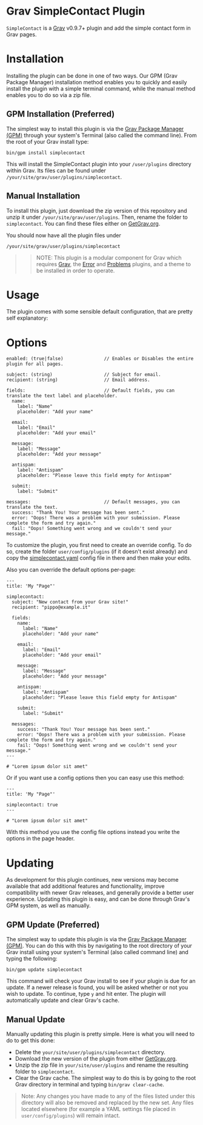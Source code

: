 # Grav SimpleContact Plugin

`SimpleContact` is a [Grav](http://github.com/getgrav/grav) v0.9.7+ plugin and add the simple contact form in Grav pages.

# Installation

Installing the plugin can be done in one of two ways. Our GPM (Grav Package Manager) installation method enables you to quickly and easily install the plugin with a simple terminal command, while the manual method enables you to do so via a zip file.

## GPM Installation (Preferred)

The simplest way to install this plugin is via the [Grav Package Manager (GPM)](http://learn.getgrav.org/advanced/grav-gpm) through your system's Terminal (also called the command line).  From the root of your Grav install type:

    bin/gpm install simplecontact

This will install the SimpleContact plugin into your `/user/plugins` directory within Grav. Its files can be found under `/your/site/grav/user/plugins/simplecontact`.

## Manual Installation

To install this plugin, just download the zip version of this repository and unzip it under `/your/site/grav/user/plugins`. Then, rename the folder to `simplecontact`. You can find these files either on [GetGrav.org](http://getgrav.org/downloads/plugins#extras).

You should now have all the plugin files under

    /your/site/grav/user/plugins/simplecontact

>> NOTE: This plugin is a modular component for Grav which requires [Grav](http://github.com/getgrav/grav), the [Error](https://github.com/getgrav/grav-plugin-error) and [Problems](https://github.com/getgrav/grav-plugin-problems) plugins, and a theme to be installed in order to operate.

# Usage

The plugin comes with some sensible default configuration, that are pretty self explanatory:

# Options

    enabled: (true|false)               // Enables or Disables the entire plugin for all pages.

    subject: (string)                   // Subject for email.
    recipient: (string)                 // Email address.

    fields:                             // Default fields, you can translate the text label and placeholder.
      name:
        label: "Name"
        placeholder: "Add your name"

      email:
        label: "Email"
        placeholder: "Add your email"

      message:
        label: "Message"
        placeholder: "Add your message"

      antispam:
        label: "Antispam"
        placeholder: "Please leave this field empty for Antispam"

      submit:
        label: "Submit"

    messages:                           // Default messages, you can translate the text.
      success: "Thank You! Your message has been sent."
      error: "Oops! There was a problem with your submission. Please complete the form and try again."
      fail: "Oops! Something went wrong and we couldn't send your message."

To customize the plugin, you first need to create an override config. To do so, create the folder `user/config/plugins` (if it doesn't exist already) and copy the [simplecontact.yaml](simplecontact.yaml) config file in there and then make your edits.

Also you can override the default options per-page:

    ---
    title: 'My "Page"'

    simplecontact:
      subject: "New contact from your Grav site!"
      recipient: "pippo@example.it"

      fields:
        name:
          label: "Name"
          placeholder: "Add your name"

        email:
          label: "Email"
          placeholder: "Add your email"

        message:
          label: "Message"
          placeholder: "Add your message"

        antispam:
          label: "Antispam"
          placeholder: "Please leave this field empty for Antispam"

        submit:
          label: "Submit"

      messages:
        success: "Thank You! Your message has been sent."
        error: "Oops! There was a problem with your submission. Please complete the form and try again."
        fail: "Oops! Something went wrong and we couldn't send your message."
    ---

    # "Lorem ipsum dolor sit amet"

Or if you want use a config options then you can easy use this method:

    ---
    title: 'My "Page"'

    simplecontact: true
    ---

    # "Lorem ipsum dolor sit amet"

With this method you use the config file options instead you write the options in the page header.

# Updating

As development for this plugin continues, new versions may become available that add additional features and functionality, improve compatibility with newer Grav releases, and generally provide a better user experience. Updating this plugin is easy, and can be done through Grav's GPM system, as well as manually.

## GPM Update (Preferred)

The simplest way to update this plugin is via the [Grav Package Manager (GPM)](http://learn.getgrav.org/advanced/grav-gpm). You can do this with this by navigating to the root directory of your Grav install using your system's Terminal (also called command line) and typing the following:

    bin/gpm update simplecontact

This command will check your Grav install to see if your plugin is due for an update. If a newer release is found, you will be asked whether or not you wish to update. To continue, type `y` and hit enter. The plugin will automatically update and clear Grav's cache.

## Manual Update

Manually updating this plugin is pretty simple. Here is what you will need to do to get this done:

* Delete the `your/site/user/plugins/simplecontact` directory.
* Download the new version of the plugin from either [GetGrav.org](http://getgrav.org/downloads/plugins#extras).
* Unzip the zip file in `your/site/user/plugins` and rename the resulting folder to `simplecontact`.
* Clear the Grav cache. The simplest way to do this is by going to the root Grav directory in terminal and typing `bin/grav clear-cache`.

> Note: Any changes you have made to any of the files listed under this directory will also be removed and replaced by the new set. Any files located elsewhere (for example a YAML settings file placed in `user/config/plugins`) will remain intact.

